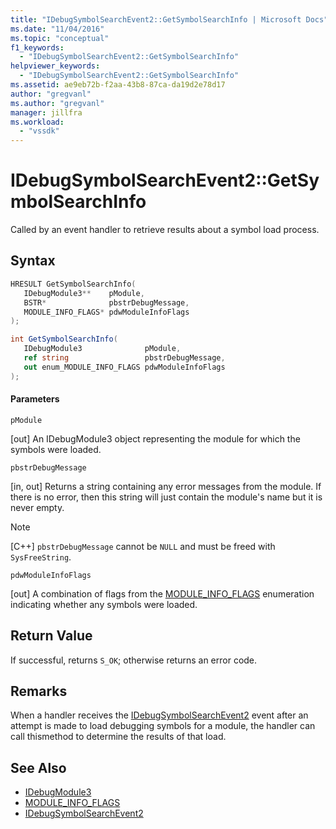 ```yaml
---
title: "IDebugSymbolSearchEvent2::GetSymbolSearchInfo | Microsoft Docs"
ms.date: "11/04/2016"
ms.topic: "conceptual"
f1_keywords:
  - "IDebugSymbolSearchEvent2::GetSymbolSearchInfo"
helpviewer_keywords:
  - "IDebugSymbolSearchEvent2::GetSymbolSearchInfo"
ms.assetid: ae9eb72b-f2aa-43b8-87ca-da19d2e78d17
author: "gregvanl"
ms.author: "gregvanl"
manager: jillfra
ms.workload:
  - "vssdk"
---
```

# IDebugSymbolSearchEvent2::GetSymbolSearchInfo
Called by an event handler to retrieve results about a symbol load process.

## Syntax

```cpp
HRESULT GetSymbolSearchInfo(
   IDebugModule3**    pModule,
   BSTR*              pbstrDebugMessage,
   MODULE_INFO_FLAGS* pdwModuleInfoFlags
);
```

```csharp
int GetSymbolSearchInfo(
   IDebugModule3              pModule,
   ref string                 pbstrDebugMessage,
   out enum_MODULE_INFO_FLAGS pdwModuleInfoFlags
);

```

#### Parameters
 `pModule`

 [out] An IDebugModule3 object representing the module for which the symbols were loaded.

 `pbstrDebugMessage`

 [in, out] Returns a string containing any error messages from the module. If there is no error, then this string will just contain the module's name but it is never empty.

> [!NOTE]
>  [C++] `pbstrDebugMessage` cannot be `NULL` and must be freed with `SysFreeString`.

 `pdwModuleInfoFlags`

 [out] A combination of flags from the [MODULE_INFO_FLAGS](../../../extensibility/debugger/reference/module-info-flags.md) enumeration indicating whether any symbols were loaded.

## Return Value
 If successful, returns `S_OK`; otherwise returns an error code.

## Remarks
 When a handler receives the [IDebugSymbolSearchEvent2](../../../extensibility/debugger/reference/idebugsymbolsearchevent2.md) event after an attempt is made to load debugging symbols for a module, the handler can call thismethod to determine the results of that load.

## See Also
- [IDebugModule3](../../../extensibility/debugger/reference/idebugmodule3.md)
- [MODULE_INFO_FLAGS](../../../extensibility/debugger/reference/module-info-flags.md)
- [IDebugSymbolSearchEvent2](../../../extensibility/debugger/reference/idebugsymbolsearchevent2.md)